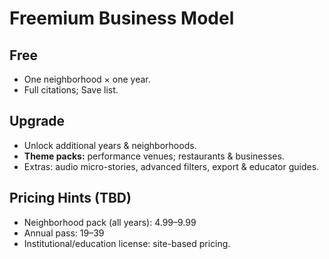 # Freemium Business Model

## Free
- One neighborhood × one year.
- Full citations; Save list.

## Upgrade
- Unlock additional years & neighborhoods.
- **Theme packs:** performance venues; restaurants & businesses.
- Extras: audio micro-stories, advanced filters, export & educator guides.

## Pricing Hints (TBD)
- Neighborhood pack (all years): $4.99–$9.99
- Annual pass: $19–$39
- Institutional/education license: site-based pricing.
